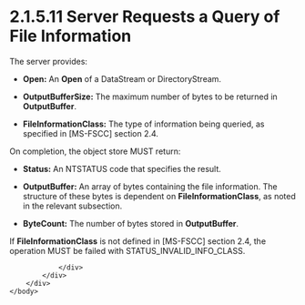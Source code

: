<html dir="LTR" xmlns:mshelp="http://msdn.microsoft.com/mshelp" xmlns:ddue="http://ddue.schemas.microsoft.com/authoring/2003/5" xmlns:xlink="http://www.w3.org/1999/xlink" xmlns:tool="http://www.microsoft.com/tooltip">
    <head>
        <meta http-equiv="Content-Type" content="text/html; CHARSET=utf-8"></meta>
        <meta name="save" content="history"></meta>
        <title>2.1.5.11 Server Requests a Query of File Information</title>
        <xml>
            <mshelp:toctitle title="2.1.5.11 Server Requests a Query of File Information"></mshelp:toctitle>
            <mshelp:rltitle title="[MS-FSA]: Server Requests a Query of File Information"></mshelp:rltitle>
            <mshelp:keyword index="A" term="17213113-66f1-44b2-a4ee-2a70048b77d0"></mshelp:keyword>
            <mshelp:attr name="DCSext.ContentType" value="open specification"></mshelp:attr>
            <mshelp:attr name="AssetID" value="17213113-66f1-44b2-a4ee-2a70048b77d0"></mshelp:attr>
            <mshelp:attr name="TopicType" value="kbRef"></mshelp:attr>
            <mshelp:attr name="DCSext.Title" value="[MS-FSA]: Server Requests a Query of File Information" />
        </xml>
    </head>
    <body>
        <div id="header">
            <h1 class="heading">2.1.5.11 Server Requests a Query of File Information</h1>
        </div>
        <div id="mainSection">
            <div id="mainBody">
                <div id="allHistory" class="saveHistory"></div>
                <div id="sectionSection0" class="section" name="collapseableSection">
                    

<p>The server provides:</p>

<ul><li><p><span><span> 
</span></span><b>Open:</b> An <b>Open</b> of a DataStream or DirectoryStream.</p>

</li><li><p><span><span> 
</span></span><b>OutputBufferSize:</b> The maximum number of bytes to be
returned in <b>OutputBuffer</b>.</p>

</li><li><p><span><span> 
</span></span><b>FileInformationClass:</b> The type of information being
queried, as specified in <mshelp:link keywords="efbfe127-73ad-4140-9967-ec6500e66d5e" tabindex="0">[MS-FSCC]</mshelp:link>
section <mshelp:link keywords="4718fc40-e539-4014-8e33-b675af74e3e1" tabindex="0">2.4</mshelp:link>.</p>

</li></ul><p>On completion, the object store MUST return:</p>

<ul><li><p><span><span> 
</span></span><b>Status:</b> An NTSTATUS code that specifies the result.</p>

</li><li><p><span><span> 
</span></span><b>OutputBuffer:</b> An array of bytes containing the file
information. The structure of these bytes is dependent on <b>FileInformationClass</b>,
as noted in the relevant subsection.</p>

</li><li><p><span><span> 
</span></span><b>ByteCount:</b> The number of bytes stored in <b>OutputBuffer</b>.</p>

</li></ul><p>If <b>FileInformationClass</b> is not defined in [MS-FSCC]
section 2.4, the operation MUST be failed with STATUS_INVALID_INFO_CLASS.</p>


                </div>
            </div>
        </div>
    </body>
</html>